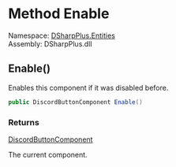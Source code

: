 # Method Enable

Namespace: [DSharpPlus.Entities](DSharpPlus.Entities.md)  
Assembly: DSharpPlus.dll

## <a id="DSharpPlus_Entities_DiscordButtonComponent_Enable"></a>Enable\(\)

Enables this component if it was disabled before.

```csharp
public DiscordButtonComponent Enable()
```

### Returns

[DiscordButtonComponent](DSharpPlus.Entities.DiscordButtonComponent.md)

The current component.

